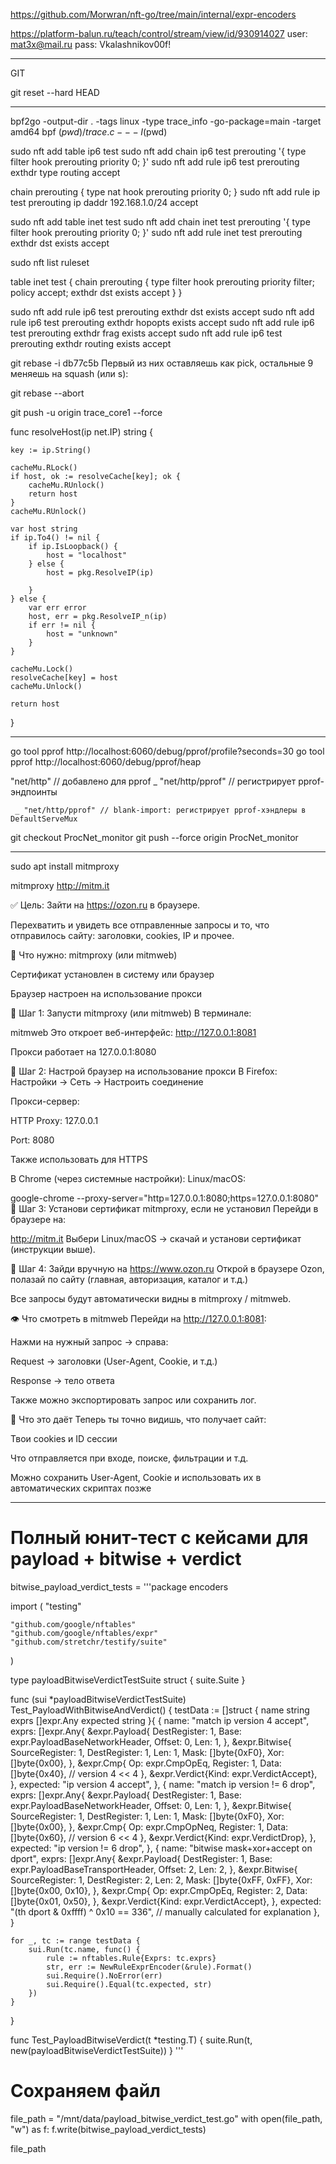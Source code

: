 https://github.com/Morwran/nft-go/tree/main/internal/expr-encoders



https://platform-balun.ru/teach/control/stream/view/id/930914027
user: mat3x@mail.ru
pass: Vkalashnikov00f!

__________________________________________________
GIT

git reset --hard HEAD
____________________________________________________



bpf2go -output-dir . -tags linux -type trace_info -go-package=main -target amd64 bpf $(pwd)/trace.c -- -I$(pwd)



sudo nft add table ip6 test
sudo nft add chain ip6 test prerouting '{ type filter hook prerouting priority 0; }'
sudo nft add rule ip6 test prerouting exthdr type routing accept

chain prerouting {
    type nat hook prerouting priority 0;
}
sudo nft add rule ip test prerouting ip daddr 192.168.1.0/24 accept




sudo nft add table inet test
sudo nft add chain inet test prerouting '{ type filter hook prerouting priority 0; }'
sudo nft add rule inet test prerouting exthdr dst exists accept


sudo nft list ruleset

table inet test {
        chain prerouting {
                type filter hook prerouting priority filter; policy accept;
                exthdr dst exists accept
        }
}


sudo nft add rule ip6 test prerouting exthdr dst exists accept
sudo nft add rule ip6 test prerouting exthdr hopopts exists accept
sudo nft add rule ip6 test prerouting exthdr frag exists accept
sudo nft add rule ip6 test prerouting exthdr routing exists accept



git rebase -i db77c5b 
Первый из них оставляешь как pick, остальные 9 меняешь на squash (или s):

git rebase --abort


git push -u origin trace_core1 --force


func resolveHost(ip net.IP) string {

	key := ip.String()

	cacheMu.RLock()
	if host, ok := resolveCache[key]; ok {
		cacheMu.RUnlock()
		return host
	}
	cacheMu.RUnlock()

	var host string
	if ip.To4() != nil {
		if ip.IsLoopback() {
			host = "localhost"
		} else {
			host = pkg.ResolveIP(ip)

		}
	} else {
		var err error
		host, err = pkg.ResolveIP_n(ip)
		if err != nil {
			host = "unknown"
		}
	}

	cacheMu.Lock()
	resolveCache[key] = host
	cacheMu.Unlock()

	return host
}







_______________________________________________________________________________________________


go tool pprof http://localhost:6060/debug/pprof/profile?seconds=30
go tool pprof http://localhost:6060/debug/pprof/heap



"net/http"      // добавлено для pprof
	_ "net/http/pprof" // регистрирует pprof-эндпоинты

     _ "net/http/pprof" // blank-import: регистрирует pprof-хэндлеры в DefaultServeMux



git checkout ProcNet_monitor
git push --force origin ProcNet_monitor


______________________________________________________________________________________________

sudo apt install mitmproxy

mitmproxy
http://mitm.it




✅ Цель:
Зайти на https://ozon.ru в браузере.

Перехватить и увидеть все отправленные запросы и то, что отправилось сайту: заголовки, cookies, IP и прочее.

🧰 Что нужно:
mitmproxy (или mitmweb)

Сертификат установлен в систему или браузер

Браузер настроен на использование прокси

🔧 Шаг 1: Запусти mitmproxy (или mitmweb)
В терминале:

mitmweb
Это откроет веб-интерфейс: http://127.0.0.1:8081

Прокси работает на 127.0.0.1:8080

🔧 Шаг 2: Настрой браузер на использование прокси
В Firefox:
Настройки → Сеть → Настроить соединение

Прокси-сервер:

HTTP Proxy: 127.0.0.1

Port: 8080

Также использовать для HTTPS

В Chrome (через системные настройки):
Linux/macOS:

google-chrome --proxy-server="http=127.0.0.1:8080;https=127.0.0.1:8080"
🔧 Шаг 3: Установи сертификат mitmproxy, если не установил
Перейди в браузере на:

http://mitm.it
Выбери Linux/macOS → скачай и установи сертификат (инструкции выше).

🔎 Шаг 4: Зайди вручную на https://www.ozon.ru
Открой в браузере Ozon, полазай по сайту (главная, авторизация, каталог и т.д.)

Все запросы будут автоматически видны в mitmproxy / mitmweb.

👁 Что смотреть в mitmweb
Перейди на http://127.0.0.1:8081:

Нажми на нужный запрос → справа:

Request → заголовки (User-Agent, Cookie, и т.д.)

Response → тело ответа

Также можно экспортировать запрос или сохранить лог.

🧠 Что это даёт
Теперь ты точно видишь, что получает сайт:

Твои cookies и ID сессии

Что отправляется при входе, поиске, фильтрации и т.д.

Можно сохранить User-Agent, Cookie и использовать их в автоматических скриптах позже
________________________________________________________________________________

# Полный юнит-тест с кейсами для payload + bitwise + verdict
bitwise_payload_verdict_tests = '''package encoders

import (
	"testing"

	"github.com/google/nftables"
	"github.com/google/nftables/expr"
	"github.com/stretchr/testify/suite"
)

type payloadBitwiseVerdictTestSuite struct {
	suite.Suite
}

func (sui *payloadBitwiseVerdictTestSuite) Test_PayloadWithBitwiseAndVerdict() {
	testData := []struct {
		name     string
		exprs    []expr.Any
		expected string
	}{
		{
			name: "match ip version 4 accept",
			exprs: []expr.Any{
				&expr.Payload{
					DestRegister: 1,
					Base:         expr.PayloadBaseNetworkHeader,
					Offset:       0,
					Len:          1,
				},
				&expr.Bitwise{
					SourceRegister: 1,
					DestRegister:   1,
					Len:            1,
					Mask:           []byte{0xF0},
					Xor:            []byte{0x00},
				},
				&expr.Cmp{
					Op:       expr.CmpOpEq,
					Register: 1,
					Data:     []byte{0x40}, // version 4 << 4
				},
				&expr.Verdict{Kind: expr.VerdictAccept},
			},
			expected: "ip version 4 accept",
		},
		{
			name: "match ip version != 6 drop",
			exprs: []expr.Any{
				&expr.Payload{
					DestRegister: 1,
					Base:         expr.PayloadBaseNetworkHeader,
					Offset:       0,
					Len:          1,
				},
				&expr.Bitwise{
					SourceRegister: 1,
					DestRegister:   1,
					Len:            1,
					Mask:           []byte{0xF0},
					Xor:            []byte{0x00},
				},
				&expr.Cmp{
					Op:       expr.CmpOpNeq,
					Register: 1,
					Data:     []byte{0x60}, // version 6 << 4
				},
				&expr.Verdict{Kind: expr.VerdictDrop},
			},
			expected: "ip version != 6 drop",
		},
		{
			name: "bitwise mask+xor+accept on dport",
			exprs: []expr.Any{
				&expr.Payload{
					DestRegister: 1,
					Base:         expr.PayloadBaseTransportHeader,
					Offset:       2,
					Len:          2,
				},
				&expr.Bitwise{
					SourceRegister: 1,
					DestRegister:   2,
					Len:            2,
					Mask:           []byte{0xFF, 0xFF},
					Xor:            []byte{0x00, 0x10},
				},
				&expr.Cmp{
					Op:       expr.CmpOpEq,
					Register: 2,
					Data:     []byte{0x01, 0x50},
				},
				&expr.Verdict{Kind: expr.VerdictAccept},
			},
			expected: "(th dport & 0xffff) ^ 0x10 == 336", // manually calculated for explanation
		},
	}

	for _, tc := range testData {
		sui.Run(tc.name, func() {
			rule := nftables.Rule{Exprs: tc.exprs}
			str, err := NewRuleExprEncoder(&rule).Format()
			sui.Require().NoError(err)
			sui.Require().Equal(tc.expected, str)
		})
	}
}

func Test_PayloadBitwiseVerdict(t *testing.T) {
	suite.Run(t, new(payloadBitwiseVerdictTestSuite))
}
'''

# Сохраняем файл
file_path = "/mnt/data/payload_bitwise_verdict_test.go"
with open(file_path, "w") as f:
    f.write(bitwise_payload_verdict_tests)

file_path












